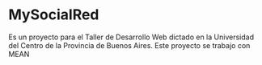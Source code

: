 # MySocialRed
Es un proyecto para el Taller de Desarrollo Web dictado en la Universidad del Centro de la Provincia de Buenos Aires. Este proyecto se trabajo con MEAN
